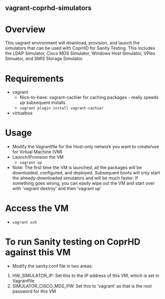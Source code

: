 vagrant-coprhd-simulators
---------------
# Overview
This vagrant environment will download, provision, and launch the simulators that can be used with CoprHD for Sanity Testing.  This includes the LDAP Simulator, Cisco MDS Simulator, Windows Host Simulator, VPlex Simuator, and SMIS Storage Simulator.  

# Requirements
* vagrant
  * Nice-to-have: vagrant-cachier for caching packages - really speeds up subsequent installs
  * `vagrant plugin install vagrant-cachier`
* virtualbox

# Usage
* Modify the Vagrantfile for the Host-only network you want to create/use for Virtual Machine (VM)
* Launch/Provision the VM
  * `vagrant up`
* Note: The first time the VM is launched, all the packages will be downloaded, configured, and deployed.  Subsequent boots will only start the already-downloaded simulators and will be much faster.  If something goes wrong, you can easily wipe out the VM and start over with 'vagrant destroy' and then 'vagrant up'

# Access the VM
* `vagrant ssh`

# To run Sanity testing on CoprHD against this VM
* Modify the sanity.conf file in two areas:
1. HW_SIMULATOR_IP: Set this to the IP address of this VM, which is set in Vagrantfile
2. SIMULATOR_CISCO_MDS_PW: Set this to 'vagrant' as that is the root password for this VM
